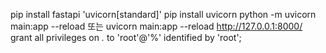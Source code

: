 pip install fastapi 'uvicorn[standard]'
pip install uvicorn
python -m uvicorn main:app --reload 또는
uvicorn main:app --reload
http://127.0.0.1:8000/
grant all privileges on *.* to 'root'@'%' identified by 'root';

